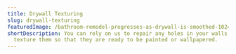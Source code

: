 ```yaml
---
title: Drywall Texturing
slug: drywall-texturing
featuredImage: /bathroom-remodel-progresses-as-drywall-is-smoothed-1024x566.jpg
shortDescription: You can rely on us to repair any holes in your walls and
  texture them so that they are ready to be painted or wallpapered.
---
```

